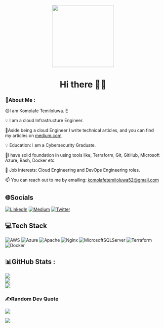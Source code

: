 <div id="header" align="center">
  <img src="https://github.com/user-attachments/assets/1aa09006-d4ca-448c-a148-5a724b294aec" width="200"/>
</div>

<h1 align="center">
  Hi there 👋🏾
</h1>



### 💫About Me :

😊I am Komolafe Temiloluwa. E

💡 I am a cloud Infrastructure Engineer. 

🌱Aside being a cloud Engineer I write technical articles, and you can find my articles on [medium.com](https://medium.com/@komolafetemiloluwa52)

💡 Education: I am a Cybersecurity Graduate.

🌱I have solid foundation in using tools like, Terraform, Git, GitHub, Microsoft Azure, Bash, Docker etc

💼 Job interests: Cloud Engineering and DevOps Engineering roles.

📫 You can reach out to me by emailing: komolafetemiloluwa52@gmail.com

## 🌐Socials
[![LinkedIn](https://img.shields.io/badge/LinkedIn-%230077B5.svg?logo=linkedin&logoColor=white)](https://linkedin.com/in/Komolafe-Temiloluwa) [![Medium](https://img.shields.io/badge/Medium-12100E?logo=medium&logoColor=white)](https://medium.com/@komolafetemiloluwa52) [![Twitter](https://img.shields.io/badge/Twitter-%231DA1F2.svg?logo=Twitter&logoColor=white)](https://twitter.com/the_cloudguy_) 

## 💻Tech Stack
![AWS](https://img.shields.io/badge/AWS-%23FF9900.svg?style=for-the-badge&logo=amazon-aws&logoColor=white) ![Azure](https://img.shields.io/badge/azure-%230072C6.svg?style=for-the-badge&logo=azure-devops&logoColor=white) ![Apache](https://img.shields.io/badge/apache-%23D42029.svg?style=for-the-badge&logo=apache&logoColor=white) ![Nginx](https://img.shields.io/badge/nginx-%23009639.svg?style=for-the-badge&logo=nginx&logoColor=white) ![MicrosoftSQLServer](https://img.shields.io/badge/Microsoft%20SQL%20Sever-CC2927?style=for-the-badge&logo=microsoft%20sql%20server&logoColor=white) ![Terraform](https://img.shields.io/badge/terraform-%235835CC.svg?style=for-the-badge&logo=terraform&logoColor=white) ![Docker](https://img.shields.io/badge/docker-%230db7ed.svg?style=for-the-badge&logo=docker&logoColor=white) 

## 📊GitHub Stats :
![](https://github-readme-stats.vercel.app/api?username=Temiloluwa01&theme=radical&hide_border=false&include_all_commits=false&count_private=true)<br/>
![](https://github-readme-streak-stats.herokuapp.com/?user=Temiloluwa01&theme=radical&hide_border=false)<br/>
![](https://github-readme-stats.vercel.app/api/top-langs/?username=Temiloluwa01&theme=radical&hide_border=false&include_all_commits=false&count_private=true&layout=compact)


### ✍️Random Dev Quote
![](https://quotes-github-readme.vercel.app/api?type=horizontal&theme=radical)

[![](https://visitcount.itsvg.in/api?id=Temiloluwa01&icon=0&color=0)](https://visitcount.itsvg.in)

<!--
**Temiloluwa01/Temiloluwa01** is a ✨ _special_ ✨ repository because its `README.md` (this file) appears on your GitHub profile.
n fact: ...
-->
